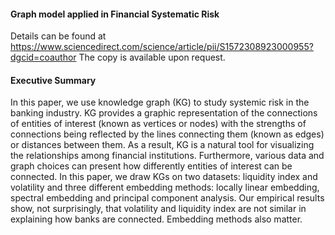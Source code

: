 #### Graph model applied in Financial Systematic Risk


Details can be found at 
https://www.sciencedirect.com/science/article/pii/S1572308923000955?dgcid=coauthor
The copy is available upon request.

#### Executive Summary
In this paper, we use knowledge graph (KG) to study systemic risk in the banking industry. KG provides a graphic representation of the connections of entities of interest (known as vertices or nodes) with the strengths of connections being reflected by the lines connecting them (known as edges) or distances between them. As a result, KG is a natural tool for visualizing the relationships among financial institutions. Furthermore, various data and graph choices can present how differently entities of interest can be connected. In this paper, we draw KGs on two datasets: liquidity index and volatility and three different embedding methods: locally linear embedding, spectral embedding and principal component analysis. Our empirical results show, not surprisingly, that volatility and liquidity index are not similar in explaining how banks are connected. Embedding methods also matter.
